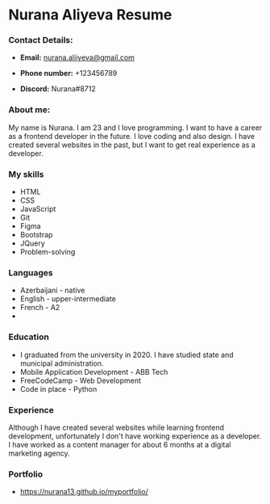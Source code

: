# Nurana Aliyeva Resume

### **Contact Details:**

- **Email:** <nurana.aliiyeva@gmail.com>

- **Phone number:** +123456789

- **Discord:** Nurana#8712

### About me:

My name is Nurana. I am 23 and I love programming. I want to have a career as a frontend developer in the future. I love coding and also design. I have created several websites in the past, but I want to get real experience as a developer.

### My skills

- HTML
- CSS
- JavaScript
- Git
- Figma
- Bootstrap
- JQuery
- Problem-solving

### Languages

- Azerbaijani - native
- English - upper-intermediate
- French - A2
- 

### Education

- I graduated from the university in 2020. I have studied state and municipal administration.
- Mobile Application Development - ABB Tech
- FreeCodeCamp - Web Development
- Code in place - Python

### Experience

Although I have created several websites while learning frontend development, unfortunately I don't have working experience as a developer. I have worked as a content manager for about 6 months at a digital marketing agency.

### Portfolio
- <https://nurana13.github.io/myportfolio/>
